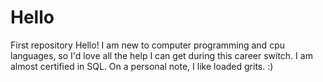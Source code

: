 # Hello
First repository
Hello! I am new to computer programming and cpu languages, so I'd love all the help I can get during this career switch. I am almost certified in SQL. 
On a personal note, I like loaded grits. :)
